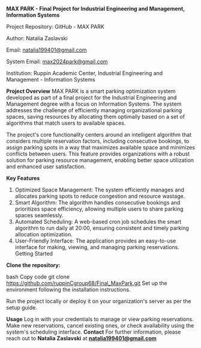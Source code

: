**MAX PARK - Final Project for Industrial Engineering and Management, Information Systems**

Project Repository: GitHub - MAX PARK

Author: Natalia Zaslavski

Email: natalia199401@gmail.com

System Email: max2024park@gmail.com

Institution: Ruppin Academic Center, Industrial Engineering and Management - Information Systems

**Project Overview**
MAX PARK is a smart parking optimization system developed as part of a final project for the Industrial Engineering and Management degree with a focus on Information Systems. The system addresses the challenge of efficiently managing organizational parking spaces, saving resources by allocating them optimally based on a set of algorithms that match users to available spaces.

The project's core functionality centers around an intelligent algorithm that considers multiple reservation factors, including consecutive bookings, to assign parking spots in a way that maximizes available space and minimizes conflicts between users. This feature provides organizations with a robust solution for parking resource management, enabling better space utilization and enhanced user satisfaction.

**Key Features**
1. Optimized Space Management: The system efficiently manages and allocates parking spots to reduce congestion and resource wastage.
2. Smart Algorithm: The algorithm handles consecutive bookings and prioritizes space efficiency, allowing multiple users to share parking spaces seamlessly.
3. Automated Scheduling: A web-based cron job schedules the smart algorithm to run daily at 20:00, ensuring consistent and timely parking allocation optimization.
4. User-Friendly Interface: The application provides an easy-to-use interface for making, viewing, and managing parking reservations.
Getting Started

**Clone the repository:**

bash
Copy code
git clone https://github.com/ruppinCgroup68/Final_MaxPark.git
Set up the environment following the installation instructions.

Run the project locally or deploy it on your organization's server as per the setup guide.

**Usage**
Log in with your credentials to manage or view parking reservations.
Make new reservations, cancel existing ones, or check availability using the system's scheduling interface.
**Contact**
For further information, please reach out to 
**Natalia Zaslavski** at 
**natalia199401@gmail.com**
